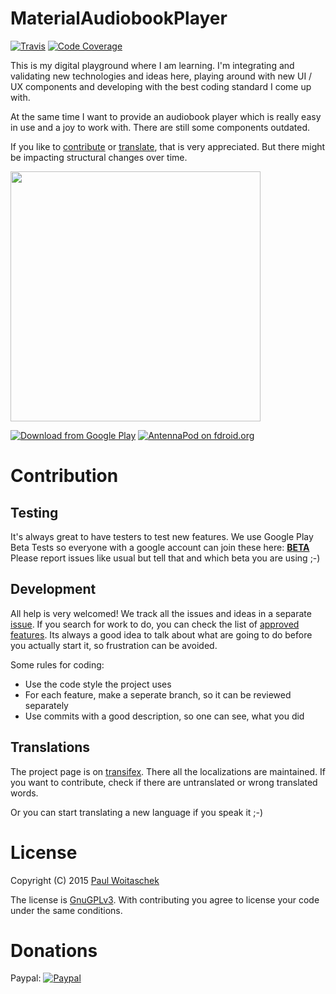 MaterialAudiobookPlayer
=======================
[![Travis](https://img.shields.io/travis/PaulWoitaschek/MaterialAudiobookPlayer/develop.svg)](https://travis-ci.org/PaulWoitaschek/MaterialAudiobookPlayer)
[![Code Coverage](https://img.shields.io/codecov/c/github/PaulWoitaschek/MaterialAudiobookPlayer/develop.svg)](https://codecov.io/github/paulwoitaschek/materialaudiobookplayer?branch=develop)

This is my digital playground where I am learning. I'm integrating and validating new technologies and ideas here, playing around with new UI / UX components and developing with the best coding standard I come up with.

At the same time I want to provide an audiobook player which is really easy in use and a joy to work with.
There are still some components outdated.

If you like to [contribute](#contrib) or [translate](#trans), that is very appreciated. But there might be impacting structural changes over time.

<a href="https://play.google.com/store/apps/details?id=de.ph1b.audiobook"><img src="https://github.com/Ph1b/MaterialAudiobookPlayer/blob/master/Images/map-port.jpg" width="400" ></a>

[![Download from Google Play](http://www.android.com/images/brand/android_app_on_play_large.png "Download from Google Play")](https://play.google.com/store/apps/details?id=de.ph1b.audiobook)
[![AntennaPod on fdroid.org](https://camo.githubusercontent.com/7df0eafa4433fa4919a56f87c3d99cf81b68d01c/68747470733a2f2f662d64726f69642e6f72672f77696b692f696d616765732f632f63342f462d44726f69642d627574746f6e5f617661696c61626c652d6f6e2e706e67 "Download from fdroid.org")](https://f-droid.org/repository/browse/?fdfilter=material&fdid=de.ph1b.audiobook)

# <a name="contrib">Contribution</a>

## Testing
It's always great to have testers to test new features. We use Google Play Beta Tests so everyone with a google account can join these here:
[**BETA**](https://play.google.com/apps/testing/de.ph1b.audiobook)
Please report issues like usual but tell that and which beta you are using ;-)

## Development

All help is very welcomed! We track all the issues and ideas in a separate [issue](https://github.com/Ph1b/MaterialAudiobookPlayer/issues). If you search for work to do, you can check the list of [approved features](https://github.com/Ph1b/MaterialAudiobookPlayer/issues?q=is%3Aopen+is%3Aissue+label%3A%22feature+approved%22). 
Its always a good idea to talk about what are going to do before you actually start it, so frustration can be avoided.

Some rules for coding:
* Use the code style the project uses
* For each feature, make a seperate branch, so it can be reviewed separately
* Use commits with a good description, so one can see, what you did

## <a name="trans">Translations</a>
The project page is on [transifex](https://www.transifex.com/projects/p/material-audiobook-player/). There all the localizations are maintained. If you want to contribute, check if there are untranslated or wrong translated words. 

Or you can start translating a new language if you speak it ;-)

# License
Copyright (C) 2015 [Paul Woitaschek](http://www.paul-woitaschek.de/)

The license is [GnuGPLv3](https://github.com/Ph1b/MaterialAudiobookPlayer/blob/master/LICENSE.md). With contributing you agree to license your code under the same conditions.

# Donations
Paypal: 
[![Paypal](https://www.paypalobjects.com/en_US/i/btn/btn_donate_LG.gif)](https://www.paypal.com/cgi-bin/webscr?cmd=_s-xclick&hosted_button_id=HVZXESGUMV7N6)
